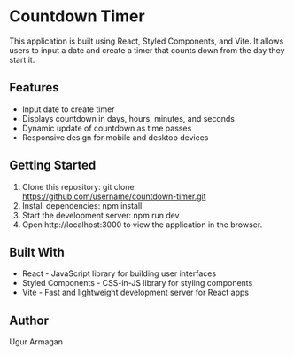 # Countdown Timer

This application is built using React, Styled Components, and Vite. It allows users to input a date and create a timer that counts down from the day they start it.

## Features

- Input date to create timer
- Displays countdown in days, hours, minutes, and seconds
- Dynamic update of countdown as time passes
- Responsive design for mobile and desktop devices

## Getting Started

1. Clone this repository: git clone https://github.com/username/countdown-timer.git
2. Install dependencies: npm install
3. Start the development server: npm run dev
4. Open http://localhost:3000 to view the application in the browser.

## Built With

- React - JavaScript library for building user interfaces
- Styled Components - CSS-in-JS library for styling components
- Vite - Fast and lightweight development server for React apps

## Author

Ugur Armagan
